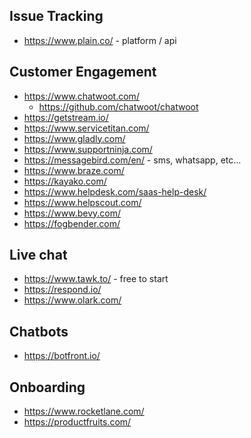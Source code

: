 ## Issue Tracking

- https://www.plain.co/ - platform / api

## Customer Engagement

- https://www.chatwoot.com/
  - https://github.com/chatwoot/chatwoot
- https://getstream.io/
- https://www.servicetitan.com/
- https://www.gladly.com/
- https://www.supportninja.com/
- https://messagebird.com/en/ - sms, whatsapp, etc...
- https://www.braze.com/
- https://kayako.com/
- https://www.helpdesk.com/saas-help-desk/
- https://www.helpscout.com/
- https://www.bevy.com/
- https://fogbender.com/

## Live chat

- https://www.tawk.to/ - free to start
- https://respond.io/
- https://www.olark.com/

## Chatbots

- https://botfront.io/

## Onboarding

- https://www.rocketlane.com/
- https://productfruits.com/
